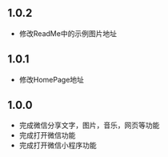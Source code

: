 ## 1.0.2
* 修改ReadMe中的示例图片地址

## 1.0.1
* 修改HomePage地址

## 1.0.0
* 完成微信分享文字，图片，音乐，网页等功能
* 完成打开微信功能
* 完成打开微信小程序功能

